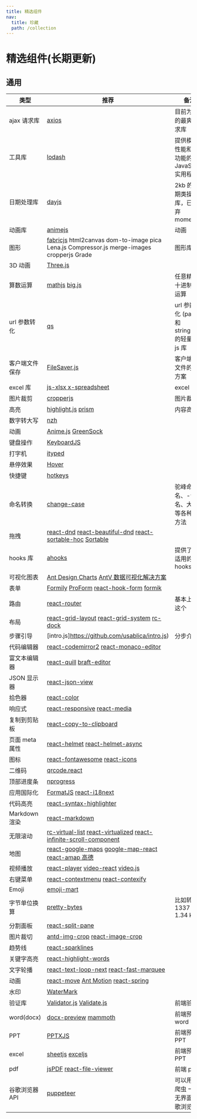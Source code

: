```yaml
---
title: 精选组件
nav:
  title: 珍藏
  path: /collection
---
```


# 精选组件(长期更新)

## 通用

| 类型           | 推荐                                                                                                                                                                                                                                                 | 备注                                                  |
| -------------- | ---------------------------------------------------------------------------------------------------------------------------------------------------------------------------------------------------------------------------------------------------- | ----------------------------------------------------- |
| ajax 请求库    | [axios](https://github.com/axios/axios)                                                                                                                                                                                                              | 目前为止用的最爽的请求库                              |
| 工具库         | [lodash](https://github.com/lodash/lodash)                                                                                                                                                                                                           | 提供模块化 性能和附加功能的现代 JavaScript 实用程序库 |
| 日期处理库     | [dayjs](https://github.com/iamkun/dayjs)                                                                                                                                                                                                             | 2kb 的日期类操作库，已经放弃 moment.js                |
| 动画库         | [animejs](https://github.com/juliangarnier/anime/)                                                                                                                                                                                                   | 动画                                                  |
| 图形           | [fabricjs](https://github.com/fabricjs/fabric.js) html2canvas dom-to-image pica Lena.js Compressor.js merge-images cropperjs Grade                                                                                                                   | 图形库                                                |
| 3D 动画        | [Three.js](https://github.com/mrdoob/three.js)                                                                                                                                                                                                       |                                                       |
| 算数运算       | [mathjs](https://github.com/josdejong/mathjs) [big.js ](https://github.com/MikeMcl/big.js/)                                                                                                                                                          | 任意精度的十进制算术运算                              |
| url 参数转化   | [qs ](https://github.com/ljharb/qs)                                                                                                                                                                                                                  | url 参数转化 (parse 和 stringify)的轻量级 js 库       |
| 客户端文件保存 | [FileSaver.js ](https://github.com/eligrey/FileSaver.js)                                                                                                                                                                                             | 客户端保存文件的解决方案                              |
| excel 库       | [js-xlsx ](https://github.com/SheetJS/sheetjs) [x-spreadsheet ](https://github.com/myliang/x-spreadsheet)                                                                                                                                            | excel 库                                              |
| 图片裁剪       | [cropperjs](https://github.com/fengyuanchen/cropperjs)                                                                                                                                                                                               | 图片裁剪                                              |
| 高亮           | [highlight.js](https://github.com/highlightjs/highlight.js) [prism](https://github.com/PrismJS/prism)                                                                                                                                                | 内容高亮                                              |
| 数字转大写     | [nzh](https://github.com/cnwhy/nzh)                                                                                                                                                                                                                  |                                                       |
| 动画           | [Anime.js](https://github.com/juliangarnier/anime) [GreenSock](https://github.com/greensock/GreenSock-JS)                                                                                                                                            |                                                       |
| 键盘操作       | [KeyboardJS](https://github.com/RobertWHurst/KeyboardJS)                                                                                                                                                                                             |                                                       |
| 打字机         | [ityped](https://github.com/luisvinicius167/ityped)                                                                                                                                                                                                  |                                                       |
| 悬停效果       | [Hover](https://github.com/IanLunn/Hover)                                                                                                                                                                                                            |                                                       |
| 快捷键         | [hotkeys](https://github.com/jaywcjlove/hotkeys)                                                                                                                                                                                                     |                                                       |
| 命名转换       | [change-case](https://github.com/blakeembrey/change-case)                                                                                                                                                                                            | 驼峰命名、-命名、大小写等各种辅助方法                 |
| 拖拽           | [react-dnd](https://github.com/react-dnd/react-dnd) [react-beautiful-dnd](https://github.com/atlassian/react-beautiful-dnd) [react-sortable-hoc](https://github.com/clauderic/react-sortable-hoc) [Sortable](https://github.com/SortableJS/Sortable) |                                                       |
| hooks 库       | [ahooks](https://github.com/alibaba/hooks)                                                                                                                                                                                                           | 提供了很多适用的 hooks                                |
| 可视化图表     | [Ant Design Charts](https://charts.ant.design/zh-CN/) [AntV 数据可视化解决方案](https://antv.vision/zh)                                                                                                                                              |                                                       |
| 表单           | [Formily](https://github.com/alibaba/formily) [ProForm](https://procomponents.ant.design/components/form) [react-hook-form](https://github.com/react-hook-form/react-hook-form) [formik](https://github.com/formium/formik)                          |                                                       |
| 路由           | [react-router](https://github.com/ReactTraining/react-router)                                                                                                                                                                                        | 基本上都用这个                                        |
| 布局           | [react-grid-layout](https://github.com/react-grid-layout/react-grid-layout) [react-grid-system](https://github.com/sealninja/react-grid-system) [rc-dock](https://github.com/ticlo/rc-dock)                                                          |                                                       |
| 步骤引导       | [intro.js]https://github.com/usablica/intro.js)                                                                                                                                                                                                      | 分步介绍                                              |
| 代码编辑器     | [react-codemirror2](https://github.com/scniro/react-codemirror2) [react-monaco-editor](https://github.com/superRaytin/react-monaco-editor)                                                                                                           |                                                       |
| 富文本编辑器   | [react-quill](https://github.com/zenoamaro/react-quill) [braft-editor](https://github.com/margox/braft-editor)                                                                                                                                       |                                                       |
| JSON 显示器    | [react-json-view](https://github.com/mac-s-g/react-json-view)                                                                                                                                                                                        |                                                       |
| 拾色器         | [react-color](http://casesandberg.github.io/react-color/)                                                                                                                                                                                            |                                                       |
| 响应式         | [react-responsive](https://github.com/contra/react-responsive) [react-media](https://github.com/ReactTraining/react-media)                                                                                                                           |                                                       |
| 复制到剪贴板   | [react-copy-to-clipboard](https://github.com/nkbt/react-copy-to-clipboard)                                                                                                                                                                           |                                                       |
| 页面 meta 属性 | [react-helmet](https://github.com/nfl/react-helmet) [react-helmet-async](https://github.com/staylor/react-helmet-async)                                                                                                                              |                                                       |
| 图标           | [react-fontawesome](https://github.com/FortAwesome/react-fontawesome) [react-icons](https://github.com/gorangajic/react-icons)                                                                                                                       |                                                       |
| 二维码         | [qrcode.react](https://github.com/zpao/qrcode.react)                                                                                                                                                                                                 |                                                       |
| 顶部进度条     | [nprogress](https://github.com/rstacruz/nprogress)                                                                                                                                                                                                   |                                                       |
| 应用国际化     | [FormatJS](https://github.com/formatjs/formatjs) [react-i18next](https://react.i18next.com)                                                                                                                                                          |                                                       |
| 代码高亮       | [react-syntax-highlighter](https://github.com/conorhastings/react-syntax-highlighter)                                                                                                                                                                |                                                       |
| Markdown 渲染  | [react-markdown](https://remarkjs.github.io/react-markdown/)                                                                                                                                                                                         |                                                       |
| 无限滚动       | [rc-virtual-list](https://github.com/react-component/virtual-list/) [react-virtualized](https://github.com/bvaughn/react-virtualized) [react-infinite-scroll-component](https://github.com/ankeetmaini/react-infinite-scroll-component)              |                                                       |
| 地图           | [react-google-maps](https://github.com/tomchentw/react-google-maps) [google-map-react](https://github.com/istarkov/google-map-react) [react-amap 高德](https://github.com/ElemeFE/react-amap)                                                        |                                                       |
| 视频播放       | [react-player](https://github.com/CookPete/react-player) [video-react](https://github.com/video-react/video-react) [video.js](http://docs.videojs.com/tutorial-react.html)                                                                           |                                                       |
| 右键菜单       | [react-contextmenu](https://github.com/vkbansal/react-contextmenu/) [react-contexify](https://github.com/fkhadra/react-contexify)                                                                                                                    |                                                       |
| Emoji          | [emoji-mart](https://github.com/missive/emoji-mart)                                                                                                                                                                                                  |                                                       |
| 字节单位换算   | [pretty-bytes](https://github.com/sindresorhus/pretty-bytes)                                                                                                                                                                                         | 比如转换 1337 → 1.34 kB                               |
| 分割面板       | [react-split-pane](https://github.com/tomkp/react-split-pane)                                                                                                                                                                                        |                                                       |
| 图片裁切       | [antd-img-crop](https://github.com/nanxiaobei/antd-img-crop) [react-image-crop](https://github.com/DominicTobias/react-image-crop)                                                                                                                   |                                                       |
| 趋势线         | [react-sparklines](https://github.com/borisyankov/react-sparklines)                                                                                                                                                                                  |                                                       |
| 关键字高亮     | [react-highlight-words](https://github.com/bvaughn/react-highlight-words)                                                                                                                                                                            |                                                       |
| 文字轮播       | [react-text-loop-next](https://github.com/samarmohan/react-text-loop-next) [react-fast-marquee](https://github.com/justin-chu/react-fast-marquee)                                                                                                    |                                                       |
| 动画           | [react-move](https://github.com/react-tools/react-move) [Ant Motion](https://motion.ant.design/components/tween-one) [react-spring](https://www.react-spring.io)                                                                                     |                                                       |
| 水印           | [WaterMark](https://procomponents.ant.design/components/water-mark)                                                                                                                                                                                  |                                                       |
| 验证库         | [Validator.js](https://github.com/validatorjs/validator.js) [Validate.js](https://github.com/ansman/validate.js)                                                                                                                                     | 前端验证库                                            |
| word(docx)     | [docx-preview](https://github.com/zVolodymyr/docxjs) [mammoth](https://github.com/mwilliamson/mammoth.js/)                                                                                                                                           | 前端预览 word                                         |
| PPT            | [PPTXJS](https://github.com/meshesha/PPTXjs)                                                                                                                                                                                                         | 前端预览 PPT                                          |
| excel          | [sheetjs](https://github.com/SheetJS/sheetjs) [exceljs](https://github.com/exceljs/exceljs)                                                                                                                                                          | 前端预览 PPT                                          |
| pdf            | [jsPDF](https://github.com/MrRio/jsPD) [react-file-viewer](https://github.com/plangrid/react-file-viewer)                                                                                                                                            | 前端 pdf                                              |
| 谷歌浏览器 API | [puppeteer](https://github.com/GoogleChrome/puppeteer)                                                                                                                                                                                               | 可以用来写爬虫 一个无界面的谷歌浏览器                 |
